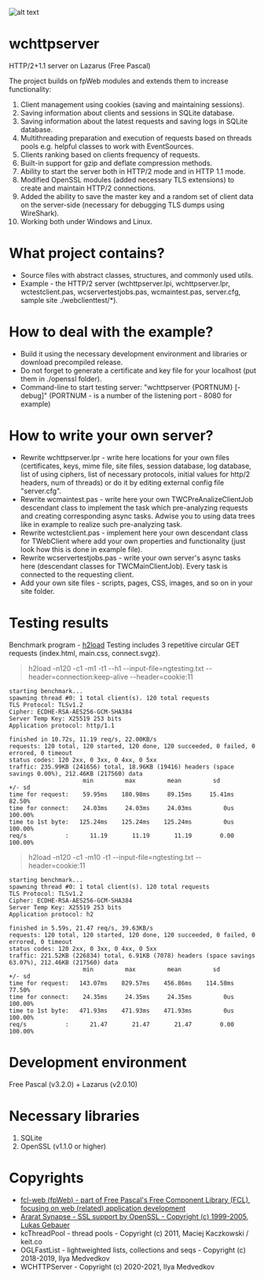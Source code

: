 ![alt text](https://github.com/iLya2IK/wchttpserver/blob/main/wclogo_c.svg?raw=true)

# wchttpserver
HTTP/2+1.1 server on Lazarus (Free Pascal)

The project builds on fpWeb modules and extends them to increase functionality:
1. Client management using cookies (saving and maintaining sessions).
2. Saving information about clients and sessions in SQLite database.
3. Saving information about the latest requests and saving logs in SQLite database.
4. Multithreading preparation and execution of requests based on threads pools e.g. helpful classes to work with EventSources.
6. Clients ranking based on clients frequency of requests.
7. Built-in support for gzip and deflate compression methods.
7. Ability to start the server both in HTTP/2 mode and in HTTP 1.1 mode.
8. Modified OpenSSL modules (added necessary TLS extensions) to create and maintain HTTP/2 connections.
9. Added the ability to save the master key and a random set of client data on the server-side (necessary for debugging TLS dumps using WireShark).
10. Working both under Windows and Linux.

# What project contains?
* Source files with abstract classes, structures, and commonly used utils. 
* Example - the HTTP/2 server (wchttpserver.lpi, wchttpserver.lpr, wctestclient.pas, wcservertestjobs.pas, wcmaintest.pas, server.cfg, sample site ./webclienttest/*).

# How to deal with the example?
* Build it using the necessary development environment and libraries or download precompiled release.
* Do not forget to generate a certificate and key file for your localhost (put them in ./openssl folder). 
* Command-line to start testing server: "wchttpserver {PORTNUM} [-debug]" (PORTNUM - is a number of the listening port - 8080 for example)

# How to write your own server?
* Rewrite wchttpserver.lpr - write here locations for your own files (certificates, keys, mime file, site files, session database, log database, list of using ciphers, list of necessary protocols, initial values for http/2 headers, num of threads) or do it by editing external config file "server.cfg".
* Rewrite wcmaintest.pas - write here your own TWCPreAnalizeClientJob descendant class to implement the task which pre-analyzing requests and creating corresponding async tasks. Adwise you to using data trees like in example to realize such pre-analyzing task. 
* Rewrite wctestclient.pas - implement here your own descendant class for TWebClient where add your own properties and functionality (just look how this is done in example file).
* Rewrite wcservertestjobs.pas - write your own server's async tasks here (descendant classes for TWCMainClientJob). Every task is connected to the requesting client.
* Add your own site files - scripts, pages, CSS, images, and so on in your site folder.

# Testing results
Benchmark program - [h2load](https://nghttp2.org/documentation/h2load.1.html)
Testing includes 3 repetitive circular GET requests (index.html, main.css, connect.svgz).

> h2load -n120 -c1 -m1 -t1 --h1 --input-file=ngtesting.txt --header=connection:keep-alive --header=cookie:11

```
starting benchmark...
spawning thread #0: 1 total client(s). 120 total requests
TLS Protocol: TLSv1.2
Cipher: ECDHE-RSA-AES256-GCM-SHA384
Server Temp Key: X25519 253 bits
Application protocol: http/1.1

finished in 10.72s, 11.19 req/s, 22.00KB/s
requests: 120 total, 120 started, 120 done, 120 succeeded, 0 failed, 0 errored, 0 timeout
status codes: 120 2xx, 0 3xx, 0 4xx, 0 5xx
traffic: 235.99KB (241656) total, 18.96KB (19416) headers (space savings 0.00%), 212.46KB (217560) data
                     min         max         mean         sd        +/- sd
time for request:    59.95ms    180.98ms     89.15ms     15.41ms    82.50%
time for connect:    24.03ms     24.03ms     24.03ms         0us   100.00%
time to 1st byte:   125.24ms    125.24ms    125.24ms         0us   100.00%
req/s           :      11.19       11.19       11.19        0.00   100.00%
```

> h2load -n120 -c1 -m10 -t1 --input-file=ngtesting.txt --header=cookie:11

```
starting benchmark...
spawning thread #0: 1 total client(s). 120 total requests
TLS Protocol: TLSv1.2
Cipher: ECDHE-RSA-AES256-GCM-SHA384
Server Temp Key: X25519 253 bits
Application protocol: h2

finished in 5.59s, 21.47 req/s, 39.63KB/s
requests: 120 total, 120 started, 120 done, 120 succeeded, 0 failed, 0 errored, 0 timeout
status codes: 120 2xx, 0 3xx, 0 4xx, 0 5xx
traffic: 221.52KB (226834) total, 6.91KB (7078) headers (space savings 63.07%), 212.46KB (217560) data
                     min         max         mean         sd        +/- sd
time for request:   143.07ms    829.57ms    456.86ms    114.58ms    77.50%
time for connect:    24.35ms     24.35ms     24.35ms         0us   100.00%
time to 1st byte:   471.93ms    471.93ms    471.93ms         0us   100.00%
req/s           :      21.47       21.47       21.47        0.00   100.00%
```

# Development environment
Free Pascal (v3.2.0) + Lazarus (v2.0.10)

# Necessary libraries
1. SQLite
2. OpenSSL (v1.1.0 or higher)

# Copyrights
* [fcl-web (fpWeb) - part of Free Pascal's Free Component Library (FCL), focusing on web (related) application development](https://wiki.lazarus.freepascal.org/fcl-web)
* [Ararat Synapse - SSL support by OpenSSL - Copyright (c) 1999-2005, Lukas Gebauer](http://www.ararat.cz/synapse/doku.php/start)
* kcThreadPool - thread pools - Copyright (c) 2011, Maciej Kaczkowski / keit.co
* OGLFastList - lightweighted lists, collections and seqs - Copyright (c) 2018-2019, Ilya Medvedkov
* WCHTTPServer - Copyright (c) 2020-2021, Ilya Medvedkov
